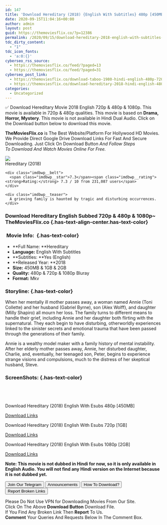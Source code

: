 ```yaml
---
id: 147
title: 'Download Hereditary (2018) {English With Subtitles} 480p [450MB] || 720p [1GB] || 1080p [2GB]'
date: 2020-09-15T11:04:16+00:00
author: admin
layout: post
guid: https://themoviesflix.co/?p=12386
permalink: /2020/09/15/download-hereditary-2018-english-with-subtitles-480p-450mb-720p-1gb-1080p-2gb/
tdc_dirty_content:
  - "1"
tdc_icon_fonts:
  - 'a:0:{}'
cyberseo_rss_source:
  - https://themoviesflix.co/feed/?paged=13
  - https://themoviesflix.co/feed/?paged=31
cyberseo_post_link:
  - https://themoviesflix.co/download-taboo-1980-hindi-english-480p-720p/
  - https://themoviesflix.co/download-hereditary-2018-hindi-english-480p-720p-1080p/
categories:
  - Uncategorized
---
```

✅ Download Hereditary&nbsp;Movie&nbsp;2018 English&nbsp;720p&nbsp;&&nbsp;480p&nbsp;& 1080p. This movie is available in&nbsp;720p&nbsp;&&nbsp;480p&nbsp;qualities. This movie is based on&nbsp;**Drama, Horror, Mystery**. This movie is not available in Hindi Dual Audio. Click on the Download button below to download this movie.

**TheMoviesFlix.co**&nbsp;is The Best Website/Platform For Hollywood HD Movies. We Provide Direct Google Drive Download Links For Fast And Secure Downloading. Just Click On Download Button&nbsp;_And Follow Steps To&nbsp;Download And Watch Movies Online For Free._

<div class="imdbwp imdbwp--movie dark">
  <div class="imdbwp__thumb">
    <a class="imdbwp__link" target="_blank" title="Hereditary" href="https://www.imdb.com/title/tt7784604/" rel="nofollow noopener noreferrer"><img class="imdbwp__img" src="https://m.media-amazon.com/images/M/MV5BOTU5MDg3OGItZWQ1Ny00ZGVmLTg2YTUtMzBkYzQ1YWIwZjlhXkEyXkFqcGdeQXVyNTAzMTY4MDA@._V1_SX300.jpg" /></a>
  </div>
  
  <div class="imdbwp__content">
    <div class="imdbwp__header">
      <span class="imdbwp__title">Hereditary</span> (2018)
    </div>
    
    <div class="imdbwp__belt">
      <span class="imdbwp__star">7.3</span><span class="imdbwp__rating"><strong>Rating:</strong> 7.3 / 10 from 231,087 users</span>
    </div>
    
    <div class="imdbwp__teaser">
      A grieving family is haunted by tragic and disturbing occurrences.
    </div>
  </div>
</div>

### Download Hereditary English Subbed&nbsp;720p & 480p & 1080p~ **TheMoviesFlix.co** {.has-text-align-center.has-text-color}

### &nbsp;Movie Info:&nbsp; {.has-text-color}

  * **Full Name:&nbsp;**Hereditary
  * **Language:**&nbsp;English With Subtitles
  * **Subtitles:&nbsp;**Yes (English)
  * **Released Year:&nbsp;**2018
  * **Size:**&nbsp;450MB & 1GB & 2GB
  * **Quality:**&nbsp;480p & 720p & 1080p Bluray
  * **Format:**&nbsp;Mkv

### Storyline: {.has-text-color}

When her mentally ill mother passes away, a woman named Annie (Toni Collette) and her husband (Gabriel Byrne), son (Alex Wolff), and daughter (Milly Shapiro) all mourn her loss. The family turns to different means to handle their grief, including Annie and her daughter both flirting with the supernatural. They each begin to have disturbing, otherworldly experiences linked to the sinister secrets and emotional trauma that have been passed through the generations of their family.

Annie is a wealthy model maker with a family history of mental instability. After her elderly mother passes away, Annie, her disturbed daughter, Charlie, and, eventually, her teenaged son, Peter, begins to experience strange visions and compulsions, much to the distress of her skeptical husband, Steve.

### ScreenShots: {.has-text-color}

<div class="wp-block-image">
  <figure class="aligncenter"><img src="https://i.imgur.com/Qf2f7sL.jpg" alt /></figure>
</div>

<div class="wp-block-image">
  <figure class="aligncenter"><img src="https://i.imgur.com/lgY693n.jpg" alt /></figure>
</div>

<div class="wp-block-image">
  <figure class="aligncenter"><img src="https://i.imgur.com/86s6XyS.jpg" alt /></figure>
</div>

<div class="wp-block-image">
  <figure class="aligncenter"><img src="https://i.imgur.com/Mnam0LP.jpg" alt /></figure>
</div>

<p class="has-text-align-center has-text-color has-medium-font-size">
  Download Hereditary (2018) English With Esubs 480p [450MB]
</p>

<span class="mb-center maxbutton-3-center"><span class="maxbutton-3-container mb-container"><a class="maxbutton-3 maxbutton maxbutton-post-button" target="_blank" rel="nofollow noopener noreferrer" href="https://coinquint.com/a11012/"><span class="mb-text">Download Links</span></a></span></span>

<p class="has-text-align-center has-text-color has-medium-font-size">
  Download Hereditary (2018) English With Esubs 720p [1GB]
</p>

<span class="mb-center maxbutton-3-center"><span class="maxbutton-3-container mb-container"><a class="maxbutton-3 maxbutton maxbutton-post-button" target="_blank" rel="nofollow noopener noreferrer" href="https://coinquint.com/a11015/"><span class="mb-text">Download Links</span></a></span></span>

<p class="has-text-align-center has-text-color has-medium-font-size">
  Download Hereditary (2018) English With Esubs 1080p [2GB]
</p>

<span class="mb-center maxbutton-3-center"><span class="maxbutton-3-container mb-container"><a class="maxbutton-3 maxbutton maxbutton-post-button" target="_blank" rel="nofollow noopener noreferrer" href="https://coinquint.com/a11018/"><span class="mb-text">Download Links</span></a></span></span>

<p class="has-vivid-red-color has-text-color">
  <strong>Note:&nbsp;This movie is not dubbed in Hindi for now, so it is only available in English</strong><strong>&nbsp;Audio. You will not find any Hindi version on the Internet because it is not dubbed yet.</strong>
</p>

<a href="https://t.me/themoviesflixcom" target="_blank" data-wpel-link="external" rel="nofollow external noopener noreferrer"><button class="button button5">Join Our Telegram</button></a> <a href="https://themoviesflix.co/download-hereditary-2018-hindi-english-480p-720p-1080p/#" target="_blank" data-wpel-link="external" rel="nofollow external noopener noreferrer"><button class="button button5">Announcements</button></a> <a href="https://themoviesflix.com/how-to-download/" target="_blank" data-wpel-link="external" rel="nofollow external noopener noreferrer"><button class="button button5">How To Download?</button></a> <a href="https://themoviesflix.co/download-hereditary-2018-hindi-english-480p-720p-1080p/#" target="_blank" data-wpel-link="external" rel="nofollow external noopener noreferrer"><button class="button button5">Report Broken Links</button></a> 

<div class="alert alert-danger">
  Please Do Not Use VPN for Downloading Movies From Our Site.
</div>

<div class="alert alert-success">
  Click On The Above <strong>Download Button</strong> Download File.
</div>

<div class="alert alert-warning">
  If You Find Any Broken Link Then <strong>Report</strong> To Us.
</div>

<div class="alert alert-info">
  <strong>Comment</strong> Your Queries And Requests Below In The Comment Box.
</div>